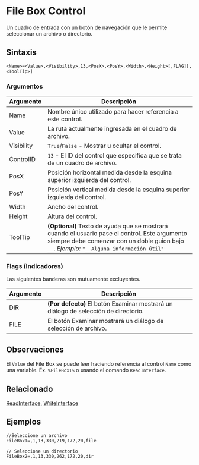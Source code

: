 # File Box Control

Un cuadro de entrada con un botón de navegación que le permite seleccionar un archivo o directorio.

## Sintaxis

```pebakery
<Name>=<Value>,<Visibility>,13,<PosX>,<PosY>,<Width>,<Height>[,FLAG][,<ToolTip>]
```

### Argumentos

| Argumento | Descripción |
| --- | --- |
| Name | Nombre único utilizado para hacer referencia a este control. |
| Value | La ruta actualmente ingresada en el cuadro de archivo. |
| Visibility | `True`/`False` - Mostrar u ocultar el control. |
| ControlID | `13` - El ID del control que especifica que se trata de un cuadro de archivo. |
| PosX | Posición horizontal medida desde la esquina superior izquierda del control. |
| PosY | Posición vertical medida desde la esquina superior izquierda del control. |
| Width | Ancho del control. |
| Height | Altura del control. |
| ToolTip | **(Optional)** Texto de ayuda que se mostrará cuando el usuario pase el control. Este argumento siempre debe comenzar con un doble guion bajo `__`. *Ejemplo:* `"__Alguna información útil"` |

### Flags (Indicadores)

Las siguientes banderas son mutuamente excluyentes.

| Argumento | Descripción |
| --- | --- |
| DIR | **(Por defecto)** El botón Examinar mostrará un diálogo de selección de directorio. |
| FILE |El botón Examinar mostrará un diálogo de selección de archivo. |

## Observaciones

El `Value` del File Box se puede leer haciendo referencia al control `Name` como una variable. Ex. `%FileBox1%` o usando el comando `ReadInterface`.

## Relacionado

[ReadInterface](/Commands/Interface/ReadInterface.md), [WriteInterface](/Commands/Interface/WriteInterface.md)

## Ejemplos

```pebakery
//Seleccione un archivo
FileBox1=,1,13,330,219,172,20,file

// Seleccione un directorio
FileBox2=,1,13,330,262,172,20,dir
```
